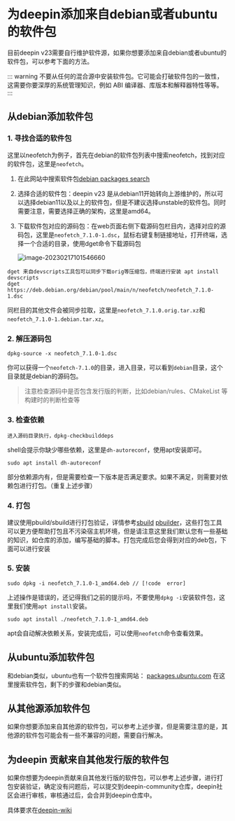 # 为deepin添加来自debian或者ubuntu的软件包

目前deepin v23需要自行维护软件源，如果你想要添加来自debian或者ubuntu的软件包，可以参考下面的方法。

::: warning
不要从任何的混合源中安装软件包。它可能会打破软件包的一致性，这需要你要深厚的系统管理知识，例如 ABI 编译器、库版本和解释器特性等等。
:::

## 从debian添加软件包

### 1. 寻找合适的软件包

这里以neofetch为例子，首先在debian的软件包列表中搜索neofetch，找到对应的软件包，这里是`neofetch`。

1. 在此网站中搜索软件包[debian packages search](https://packages.debian.org/index)

2. 选择合适的软件包：deepin v23 是从debian11开始转向上游维护的，所以可以选择debian11以及以上的软件包，但是不建议选择unstable的软件包。同时需要注意，需要选择正确的架构，这里是amd64。

3. 下载软件包对应的源码包：在web页面右侧下载源码包栏目内，选择对应的源码包，这里是`neofetch_7.1.0-1.dsc`，鼠标右键复制链接地址，打开终端，选择一个合适的目录，使用dget命令下载源码包

    ![image-20230217101546660](./image-20230217101546660.png)

```shell
dget 来自devscripts工具包可以同步下载orig等压缩包，终端进行安装 apt install devscripts
dget  https://deb.debian.org/debian/pool/main/n/neofetch/neofetch_7.1.0-1.dsc
```

 同栏目的其他文件会被同步拉取，这里是`neofetch_7.1.0.orig.tar.xz`和`neofetch_7.1.0-1.debian.tar.xz`。



### 2. 解压源码包

```shell
dpkg-source -x neofetch_7.1.0-1.dsc
```
你可以获得一个`neofetch-7.1.0`的目录，进入目录，可以看到`debian`目录，这个目录就是debian的源码包。

> 注意检查源码中是否包含发行版的判断，比如debian/rules、CMakeList 等构建时的判断检查等

### 3. 检查依赖

```shell
进入源码目录执行，dpkg-checkbuilddeps
```
shell会提示你缺少哪些依赖，这里是`dh-autoreconf`，使用apt安装即可。

```shell
sudo apt install dh-autoreconf
```
部分依赖源内有，但是需要检查一下版本是否满足要求。如果不满足，则需要对依赖包进行打包。（重复上述步骤）

### 4. 打包

建议使用pbuild/sbuild进行打包验证，详情参考[sbuild](https://wiki.ubuntu.com/SimpleSbuild)  [pbuilder](https://wiki.ubuntu.com/PbuilderHowto)，这些打包工具可以更方便帮助打包且不污染宿主机环境，但是请注意这里我们默认您有一些基础的知识，如仓库的添加，编写基础的脚本。打包完成后您会得到对应的deb包，下面可以进行安装

### 5. 安装

```shell
sudo dpkg -i neofetch_7.1.0-1_amd64.deb // [!code  error]
```
上述操作是错误的，还记得我们之前的提示吗，不要使用`dpkg -i`安装软件包，这里我们使用`apt install`安装。

```shell
sudo apt install ./neofetch_7.1.0-1_amd64.deb
```
apt会自动解决依赖关系，安装完成后，可以使用`neofetch`命令查看效果。

## 从ubuntu添加软件包

和debian类似，ubuntu也有一个软件包搜索网站：
[packages.ubuntu.com](https://packages.ubuntu.com/)
在这里搜索软件包，剩下的步骤和debian类似。

## 从其他源添加软件包

如果你想要添加来自其他源的软件包，可以参考上述步骤，但是需要注意的是，其他源的软件包可能会有一些不兼容的问题，需要自行解决。

## 为deepin 贡献来自其他发行版的软件包

如果你想要为deepin贡献来自其他发行版的软件包，可以参考上述步骤，进行打包安装验证，确定没有问题后，可以提交到deepin-community仓库，deepin社区会进行审核，审核通过后，会合并到deepin仓库中。

具体要求在[deepin-wiki](https://wiki.deepin.org/zh/01_deepin%E9%85%8D%E5%A5%97%E7%94%9F%E6%80%81/01_deepin%E5%85%A5%E9%97%A8/02_%E5%BC%80%E5%8F%91%E7%9B%B8%E5%85%B3/02_%E8%B4%A1%E7%8C%AE%E6%8C%87%E5%8D%97/deepin-community%E5%8D%8F%E4%BD%9C%E6%B5%81%E7%A8%8B)
